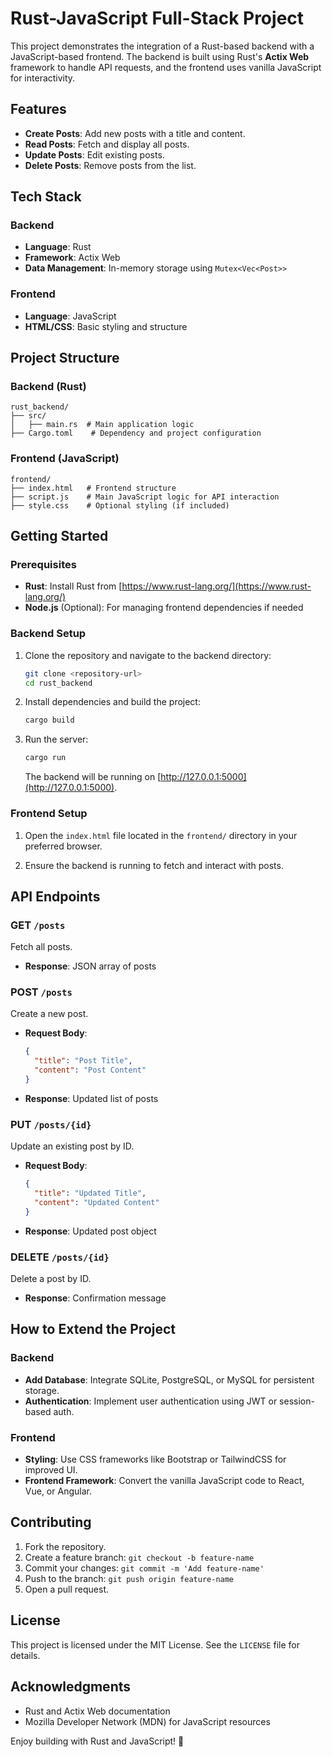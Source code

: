 # Rust-JavaScript Full-Stack Project

This project demonstrates the integration of a Rust-based backend with a JavaScript-based frontend. The backend is built using Rust's **Actix Web** framework to handle API requests, and the frontend uses vanilla JavaScript for interactivity.

## Features
- **Create Posts**: Add new posts with a title and content.
- **Read Posts**: Fetch and display all posts.
- **Update Posts**: Edit existing posts.
- **Delete Posts**: Remove posts from the list.

## Tech Stack
### Backend
- **Language**: Rust
- **Framework**: Actix Web
- **Data Management**: In-memory storage using `Mutex<Vec<Post>>`

### Frontend
- **Language**: JavaScript
- **HTML/CSS**: Basic styling and structure

## Project Structure
### Backend (Rust)
```
rust_backend/
├── src/
│   ├── main.rs  # Main application logic
├── Cargo.toml    # Dependency and project configuration
```

### Frontend (JavaScript)
```
frontend/
├── index.html   # Frontend structure
├── script.js    # Main JavaScript logic for API interaction
├── style.css    # Optional styling (if included)
```

## Getting Started

### Prerequisites
- **Rust**: Install Rust from [https://www.rust-lang.org/](https://www.rust-lang.org/)
- **Node.js** (Optional): For managing frontend dependencies if needed

### Backend Setup
1. Clone the repository and navigate to the backend directory:
   ```bash
   git clone <repository-url>
   cd rust_backend
   ```

2. Install dependencies and build the project:
   ```bash
   cargo build
   ```

3. Run the server:
   ```bash
   cargo run
   ```
   The backend will be running on [http://127.0.0.1:5000](http://127.0.0.1:5000).

### Frontend Setup
1. Open the `index.html` file located in the `frontend/` directory in your preferred browser.

2. Ensure the backend is running to fetch and interact with posts.

## API Endpoints
### GET `/posts`
Fetch all posts.
- **Response**: JSON array of posts

### POST `/posts`
Create a new post.
- **Request Body**:
  ```json
  {
    "title": "Post Title",
    "content": "Post Content"
  }
  ```
- **Response**: Updated list of posts

### PUT `/posts/{id}`
Update an existing post by ID.
- **Request Body**:
  ```json
  {
    "title": "Updated Title",
    "content": "Updated Content"
  }
  ```
- **Response**: Updated post object

### DELETE `/posts/{id}`
Delete a post by ID.
- **Response**: Confirmation message

## How to Extend the Project
### Backend
- **Add Database**: Integrate SQLite, PostgreSQL, or MySQL for persistent storage.
- **Authentication**: Implement user authentication using JWT or session-based auth.

### Frontend
- **Styling**: Use CSS frameworks like Bootstrap or TailwindCSS for improved UI.
- **Frontend Framework**: Convert the vanilla JavaScript code to React, Vue, or Angular.

## Contributing
1. Fork the repository.
2. Create a feature branch: `git checkout -b feature-name`
3. Commit your changes: `git commit -m 'Add feature-name'`
4. Push to the branch: `git push origin feature-name`
5. Open a pull request.

## License
This project is licensed under the MIT License. See the `LICENSE` file for details.

## Acknowledgments
- Rust and Actix Web documentation
- Mozilla Developer Network (MDN) for JavaScript resources

Enjoy building with Rust and JavaScript! 🚀


